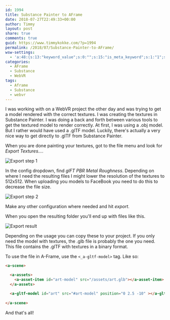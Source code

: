 ```yaml
---
id: 1994
title: Substance Painter to AFrame
date: 2018-07-27T22:49:33+00:00
author: Timmy
layout: post
share: true
comments: true
guid: https://www.timmykokke.com/?p=1994
permalink: /2018/07/Substance-Painter-to-AFrame/
wsw-settings:
  - 'a:48:{s:13:"keyword_value";s:0:"";s:15:"is_meta_keyword";s:1:"1";s:17:"meta_keyword_type";s:4:"tags";s:13:"is_meta_title";s:1:"1";s:10:"meta_title";s:18:"WebVR in BabylonJS";s:19:"is_meta_description";s:1:"1";s:21:"is_meta_robot_noindex";s:0:"";s:22:"is_meta_robot_nofollow";s:0:"";s:19:"is_meta_robot_noodp";s:0:"";s:20:"is_meta_robot_noydir";s:0:"";s:16:"meta_description";s:55:"Tutorial on how to get started using WebVR in BabylonJS";s:17:"is_over_sentences";s:0:"";s:20:"first_over_sentences";s:0:"";s:19:"last_over_sentences";s:0:"";s:16:"is_rich_snippets";s:0:"";s:18:"show_rich_snippets";s:0:"";s:12:"rating_value";s:1:"0";s:13:"review_author";s:0:"";s:14:"review_summary";s:0:"";s:18:"review_description";s:0:"";s:10:"event_name";s:0:"";s:10:"event_date";s:0:"";s:9:"event_url";s:0:"";s:19:"event_location_name";s:0:"";s:21:"event_location_street";s:0:"";s:23:"event_location_locality";s:0:"";s:21:"event_location_region";s:0:"";s:12:"people_fname";s:0:"";s:12:"people_lname";s:0:"";s:15:"people_locality";s:0:"";s:13:"people_region";s:0:"";s:12:"people_title";s:0:"";s:14:"people_homeurl";s:0:"";s:15:"people_photourl";s:0:"";s:12:"product_name";s:0:"";s:16:"product_imageurl";s:0:"";s:19:"product_description";s:0:"";s:14:"product_offers";s:0:"";s:18:"is_social_facebook";s:0:"";s:25:"social_facebook_publisher";s:0:"";s:22:"social_facebook_author";s:0:"";s:21:"social_facebook_title";s:0:"";s:27:"social_facebook_description";s:0:"";s:17:"is_social_twitter";s:0:"";s:20:"social_twitter_title";s:0:"";s:26:"social_twitter_description";s:0:"";s:15:"autolink_anchor";s:0:"";s:19:"is_disable_autolink";s:0:"";}'
categories:
  - AFrame
  - Substance
  - WebVR
tags:
  - Aframe
  - Substance
  - webvr
---
```

I was working with on a WebVR project the other day and was trying to get a model rendered with the correct textures. I was creating the textures in Substance Painter. I was doing a back and forth between various tools to get the textured model to render correctly. At first, I was using a .obj model. But I rather would have used a .glTF model.
Luckily, there's actually a very nice way to get directly to .glTF  from Substance Painter.

When you are done painting your textures, got to the file menu and look for _Export Textures…_.

![Export step 1](/images/2018/07/sp-export1.png)

In the config dropdown, find _glFT PBR Metal Roughness_. Depending on where I need the resulting files I might lower the resolution of the textures to 512x512. When uploading you models to FaceBook you need to do this to decrease the file size. 

![Export step 2](/images/2018/07/sp-export2.png)

Make any other configuration where needed and hit _export_. 

When you open the resulting folder you'll end up with files like this.

![Export result](/images/2018/07/glb-export.png)

Depending on the usage you can copy these to your project. If you only need the model with textures, the .glb file is probably the one you need. This file contains the .glTF with textures in a binary format.

To use the file in A-Frame, use the `<_a-gltf-model>` tag. Like so:

```html
<a-scene>

  <a-assets>
    <a-asset-item id="art-model" src="/assets/art.glb"></a-asset-item>
  </a-assets>

  <a-gltf-model id="art" src="#art-model" position="0 2.5 -10" ></a-gltf-model>
      
</a-scene>
  ```

  And that's all! 